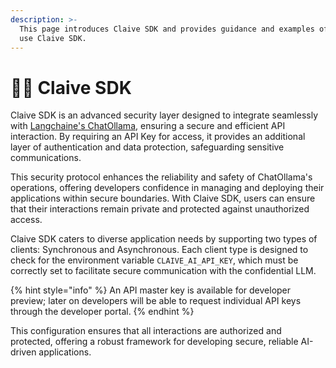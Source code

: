 ```yaml
---
description: >-
  This page introduces Claive SDK and provides guidance and examples of how to
  use Claive SDK.
---
```


# 👩‍💻 Claive SDK

Claive SDK is an advanced security layer designed to integrate seamlessly with [Langchaine's ChatOllama](https://python.langchain.com/docs/integrations/chat/ollama/), ensuring a secure and efficient API interaction. By requiring an API Key for access, it provides an additional layer of authentication and data protection, safeguarding sensitive communications.&#x20;

This security protocol enhances the reliability and safety of ChatOllama's operations, offering developers confidence in managing and deploying their applications within secure boundaries. With Claive SDK, users can ensure that their interactions remain private and protected against unauthorized access.

Claive SDK caters to diverse application needs by supporting two types of clients: Synchronous and Asynchronous. Each client type is designed to check for the environment variable `CLAIVE_AI_API_KEY`, which must be correctly set to facilitate secure communication with the confidential LLM.&#x20;

{% hint style="info" %}
An API master key is available for developer preview; later on developers will be able to request individual API keys through the developer portal.
{% endhint %}

This configuration ensures that all interactions are authorized and protected, offering a robust framework for developing secure, reliable AI-driven applications.
